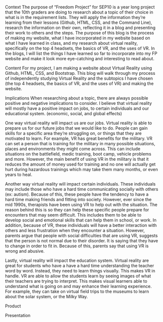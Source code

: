 Context
The purpose of “Freedom Project” for SEP10 is a year long project that the 10th graders are doing to research about a topic of their choice in what is in the requirement lists. They will apply the information they’re learning  from their lessons (Github, HTML, CSS, and the Command Line), research the information on their own, reflecting it in a blog and presenting their work to others and the steps. The purpose of this blog is the process of making my website, what I have incorporated in my website based on what I have learned in class, and my research about virtual reality, specifically on the top 4 headsets, the basics of VR, and the uses of VR. In the blogs, I will list the things I have learned so far to incorporate into my FP website and make it look more eye-catching and interesting to read about.

Content
For my project, I am making a website about Virtual Reality using Github, HTML, CSS, and Bootstrap. This blog will walk through my process of independently studying Virtual Reality and the subtopics I have chosen (the top 4 headsets, the basics of VR, and the uses of VR) and making the website.

Implications
When researching about a topic, there are always possible positive and negative implications to consider. I believe that virtual reality will mostly have a positive impact on jobs, to certain individuals and our educational system. (economic, social, and global effects) 

One way virtual reality will impact us are our jobs. Virtual reality is able to prepare us for our future jobs that we would like to do. People can gain skills for a specific area they’re struggling on, or things that they are motivated to learn. For example, VR has great benefits for the military. VR can set a person that is training for the military in many possible situations, places and environments they might come across. This can include situations on the battlefield, medic training, boot camp, vehicle problems and more. However, the main benefit of using VR in the military is that it reduces the amount of money used for training and no one will actually get hurt during hazardous trainings which may take them many months, or even years to heal. 

Another way virtual reality will impact certain individuals. These individuals may include those who have a hard time communicating socially with others (ex: autism). Because of this, these people have the tendency to have a hard time making friends and fitting into society. However, ever since the mid 1990s, therapists have been using VR to help out with the situation. The reason behind this is so they can help these specific people prepare for encounters that may seem difficult. This includes them to be able to develop social and emotional skills that can help them in school, or work. In addition, because of VR, these individuals will have a better interaction with others and less frustration when they encounter a situation. However, parents argue that people with social difficulties that are using VR, suggests that the person is not normal due to their disorder. It is saying that they have to change in order to fit in. Because of this, parents say that using VR is wrong and abusive. 

Lastly, virtual reality will impact the education system. Virtual reality are great for students who have a have a hard time understanding the teacher word by word. Instead, they need to learn things visually. This makes VR in handle. VR are able to allow the students learn by seeing images of what their teachers are trying to interpret. This makes visual learners able to understand what is going on and may enhance their learning experience. For example, they can take on virtual field trips to the museums to learn about the solar system, or the Milky Way.

Product

Presentation
